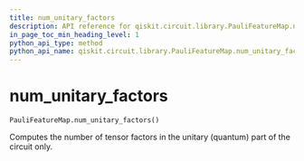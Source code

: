 ```yaml
---
title: num_unitary_factors
description: API reference for qiskit.circuit.library.PauliFeatureMap.num_unitary_factors
in_page_toc_min_heading_level: 1
python_api_type: method
python_api_name: qiskit.circuit.library.PauliFeatureMap.num_unitary_factors
---
```


# num\_unitary\_factors

<span id="qiskit.circuit.library.PauliFeatureMap.num_unitary_factors" />

`PauliFeatureMap.num_unitary_factors()`

Computes the number of tensor factors in the unitary (quantum) part of the circuit only.

